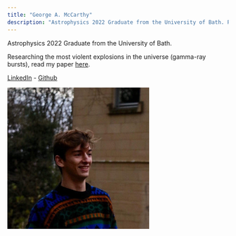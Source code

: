 ```yaml
---
title: "George A. McCarthy"
description: "Astrophysics 2022 Graduate from the University of Bath. Researching the most violent explosions in the universe (gamma-ray bursts)."
---
```


Astrophysics 2022 Graduate from the University of Bath.

Researching the most violent explosions in the universe (gamma-ray bursts), read my paper [here](https://iopscience.iop.org/article/10.3847/1538-4357/ad4e37).

[LinkedIn](https://www.linkedin.com/in/georgemccarthy/) - [Github](https://github.com/georgeamccarthy) 

![Picture of me](images/me.png)